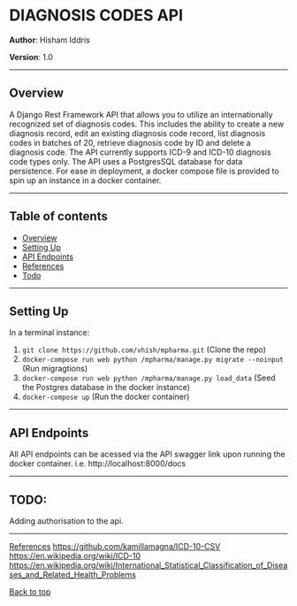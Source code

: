 <a id="top"></a>
# DIAGNOSIS CODES API
**Author**: Hisham Iddris

**Version**: 1.0
___

<a id="overview"></a>
## Overview

A Django Rest Framework API that allows you to utilize an internationally recognized set of diagnosis codes. This includes the ability to create a new diagnosis record, edit an existing diagnosis code record, list diagnosis codes in batches of 20, retrieve diagnosis code by ID and delete a diagnosis code. The API currently supports ICD-9 and ICD-10 diagnosis code types only. The API uses a PostgresSQL database for data persistence. For ease in deployment, a docker compose file is provided to spin up an instance in a docker container.
___

## Table of contents
* [Overview](#overview)
* [Setting Up](#setup)
* [API Endpoints](#api)
* [References](#references)
* [Todo](#todo)
___
<a id="setup"></a>
## Setting Up
In a terminal instance:

1. ```git clone https://github.com/vhish/mpharma.git``` (Clone the repo)
2. ```docker-compose run web python /mpharma/manage.py migrate --noinput``` (Run migragtions)
3. ```docker-compose run web python /mpharma/manage.py load_data``` (Seed the Postgres database in the docker instance)
4. ```docker-compose up``` (Run the docker container)

___
<a id="api"></a>
## API Endpoints
All API endpoints can be acessed via the API swagger link upon running the docker container. i.e. http://localhost:8000/docs
___
<a id="todo"><a>
## TODO: 
  
Adding authorisation to the api.

___
<a id="references"></a>
[References](#references)
https://github.com/kamillamagna/ICD-10-CSV https://en.wikipedia.org/wiki/ICD-10 https://en.wikipedia.org/wiki/International_Statistical_Classification_of_Diseases_and_Related_Health_Problems

[Back to top](#top)
